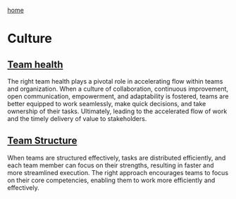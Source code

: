 [home](../README.md)
# Culture


## [Team health](team-health.md)
The right team health plays a pivotal role in accelerating flow within teams and organization. When a culture of collaboration, continuous improvement, open communication, empowerment, and adaptability is fostered, teams are better equipped to work seamlessly, make quick decisions, and take ownership of their tasks. Ultimately, leading to the accelerated flow of work and the timely delivery of value to stakeholders.

 
## [Team Structure](team-structure.md)
When teams are structured effectively, tasks are distributed efficiently, and each team member can focus on their strengths, resulting in faster and more streamlined execution. The right approach encourages teams to focus on their core competencies, enabling them to work more efficiently and effectively.
